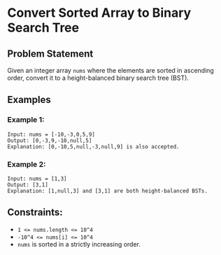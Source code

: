 # Convert Sorted Array to Binary Search Tree

## Problem Statement
Given an integer array `nums` where the elements are sorted in ascending order, convert it to a height-balanced binary search tree (BST).

## Examples

### Example 1:
```
Input: nums = [-10,-3,0,5,9]
Output: [0,-3,9,-10,null,5]
Explanation: [0,-10,5,null,-3,null,9] is also accepted.
```

### Example 2:
```
Input: nums = [1,3]
Output: [3,1]
Explanation: [1,null,3] and [3,1] are both height-balanced BSTs.
```

## Constraints:
- `1 <= nums.length <= 10^4`
- `-10^4 <= nums[i] <= 10^4`
- `nums` is sorted in a strictly increasing order.